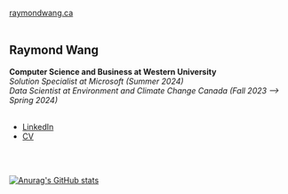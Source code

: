 <a href="https://raymondwang.ca">raymondwang.ca</a> <br/><br/>
<h2>Raymond Wang</h2>
<b>Computer Science and Business at Western University <br/></b>
<i>Solution Specialist at Microsoft (Summer 2024)<br/>
Data Scientist at Environment and Climate Change Canada (Fall 2023 --> Spring 2024)<br/><br/></i>
<ul>
  <li><a href="https://linkedin.com/in/raymondcrwang">LinkedIn</a></li>
  <li><a href="https://drive.google.com/file/d/1Hddb9aBO7CppZFT8s-cOndXYuaDe89P9/view?usp=sharing">CV</a></li>
</ul>
<br/><br/>

[![Anurag's GitHub stats](https://github-readme-stats.vercel.app/api?username=wheatsnackbread)](https://github.com/anuraghazra/github-readme-stats)
